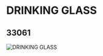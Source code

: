 # DRINKING GLASS
## 33061
![DRINKING GLASS](https://lc-www-live-s.legocdn.com/media/bricks/5/2/4184851.jpg)